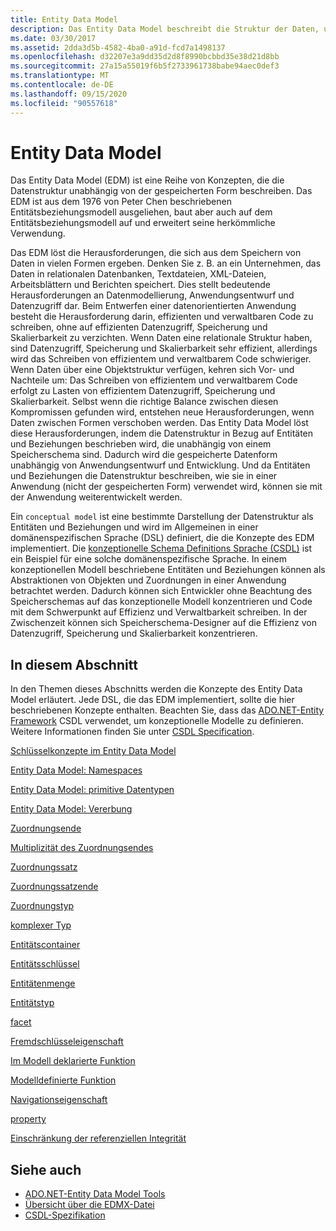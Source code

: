 ```yaml
---
title: Entity Data Model
description: Das Entity Data Model beschreibt die Struktur der Daten, unabhängig von Ihrer gespeicherten Form, die Herausforderungen behandelt, die sich aus der Speicherung von Daten in vielen Formularen ergeben.
ms.date: 03/30/2017
ms.assetid: 2dda3d5b-4582-4ba0-a91d-fcd7a1498137
ms.openlocfilehash: d32207e3a9dd35d2d8f8990bcbbd35e38d21d8bb
ms.sourcegitcommit: 27a15a55019f6b5f2733961738babe94aec0def3
ms.translationtype: MT
ms.contentlocale: de-DE
ms.lasthandoff: 09/15/2020
ms.locfileid: "90557618"
---
```

# <a name="entity-data-model"></a>Entity Data Model
Das Entity Data Model (EDM) ist eine Reihe von Konzepten, die die Datenstruktur unabhängig von der gespeicherten Form beschreiben. Das EDM ist aus dem 1976 von Peter Chen beschriebenen Entitätsbeziehungsmodell ausgeliehen, baut aber auch auf dem Entitätsbeziehungsmodell auf und erweitert seine herkömmliche Verwendung.  
  
 Das EDM löst die Herausforderungen, die sich aus dem Speichern von Daten in vielen Formen ergeben. Denken Sie z. B. an ein Unternehmen, das Daten in relationalen Datenbanken, Textdateien, XML-Dateien, Arbeitsblättern und Berichten speichert. Dies stellt bedeutende Herausforderungen an Datenmodellierung, Anwendungsentwurf und Datenzugriff dar. Beim Entwerfen einer datenorientierten Anwendung besteht die Herausforderung darin, effizienten und verwaltbaren Code zu schreiben, ohne auf effizienten Datenzugriff, Speicherung und Skalierbarkeit zu verzichten. Wenn Daten eine relationale Struktur haben, sind Datenzugriff, Speicherung und Skalierbarkeit sehr effizient, allerdings wird das Schreiben von effizientem und verwaltbarem Code schwieriger. Wenn Daten über eine Objektstruktur verfügen, kehren sich Vor- und Nachteile um: Das Schreiben von effizientem und verwaltbarem Code erfolgt zu Lasten von effizientem Datenzugriff, Speicherung und Skalierbarkeit. Selbst wenn die richtige Balance zwischen diesen Kompromissen gefunden wird, entstehen neue Herausforderungen, wenn Daten zwischen Formen verschoben werden. Das Entity Data Model löst diese Herausforderungen, indem die Datenstruktur in Bezug auf Entitäten und Beziehungen beschrieben wird, die unabhängig von einem Speicherschema sind. Dadurch wird die gespeicherte Datenform unabhängig von Anwendungsentwurf und Entwicklung. Und da Entitäten und Beziehungen die Datenstruktur beschreiben, wie sie in einer Anwendung (nicht der gespeicherten Form) verwendet wird, können sie mit der Anwendung weiterentwickelt werden.  
  
 Ein `conceptual model` ist eine bestimmte Darstellung der Datenstruktur als Entitäten und Beziehungen und wird im Allgemeinen in einer domänenspezifischen Sprache (DSL) definiert, die die Konzepte des EDM implementiert. Die [konzeptionelle Schema Definitions Sprache (CSDL)](/ef/ef6/modeling/designer/advanced/edmx/csdl-spec) ist ein Beispiel für eine solche domänenspezifische Sprache. In einem konzeptionellen Modell beschriebene Entitäten und Beziehungen können als Abstraktionen von Objekten und Zuordnungen in einer Anwendung betrachtet werden. Dadurch können sich Entwickler ohne Beachtung des Speicherschemas auf das konzeptionelle Modell konzentrieren und Code mit dem Schwerpunkt auf Effizienz und Verwaltbarkeit schreiben. In der Zwischenzeit können sich Speicherschema-Designer auf die Effizienz von Datenzugriff, Speicherung und Skalierbarkeit konzentrieren.  
  
## <a name="in-this-section"></a>In diesem Abschnitt  
 In den Themen dieses Abschnitts werden die Konzepte des Entity Data Model erläutert. Jede DSL, die das EDM implementiert, sollte die hier beschriebenen Konzepte enthalten. Beachten Sie, dass das [ADO.NET-Entity Framework](./ef/index.md) CSDL verwendet, um konzeptionelle Modelle zu definieren. Weitere Informationen finden Sie unter [CSDL Specification](/ef/ef6/modeling/designer/advanced/edmx/csdl-spec).  
  
 [Schlüsselkonzepte im Entity Data Model](entity-data-model-key-concepts.md)  
  
 [Entity Data Model: Namespaces](entity-data-model-namespaces.md)  
  
 [Entity Data Model: primitive Datentypen](entity-data-model-primitive-data-types.md)  
  
 [Entity Data Model: Vererbung](entity-data-model-inheritance.md)  
  
 [Zuordnungsende](association-end.md)  
  
 [Multiplizität des Zuordnungsendes](association-end-multiplicity.md)  
  
 [Zuordnungssatz](association-set.md)  
  
 [Zuordnungssatzende](association-set-end.md)  
  
 [Zuordnungstyp](association-type.md)  
  
 [komplexer Typ](complex-type.md)  
  
 [Entitätscontainer](entity-container.md)  
  
 [Entitätsschlüssel](entity-key.md)  
  
 [Entitätenmenge](entity-set.md)  
  
 [Entitätstyp](entity-type.md)  
  
 [facet](facet.md)  
  
 [Fremdschlüsseleigenschaft](foreign-key-property.md)  
  
 [Im Modell deklarierte Funktion](model-declared-function.md)  
  
 [Modelldefinierte Funktion](model-defined-function.md)  
  
 [Navigationseigenschaft](navigation-property.md)  
  
 [property](property.md)  
  
 [Einschränkung der referenziellen Integrität](referential-integrity-constraint.md)  
  
## <a name="see-also"></a>Siehe auch

- [ADO.NET-Entity Data Model Tools](/previous-versions/dotnet/netframework-4.0/bb399249(v=vs.100))
- [Übersicht über die EDMX-Datei](/previous-versions/dotnet/netframework-4.0/cc982042(v=vs.100))
- [CSDL-Spezifikation](/ef/ef6/modeling/designer/advanced/edmx/csdl-spec)
